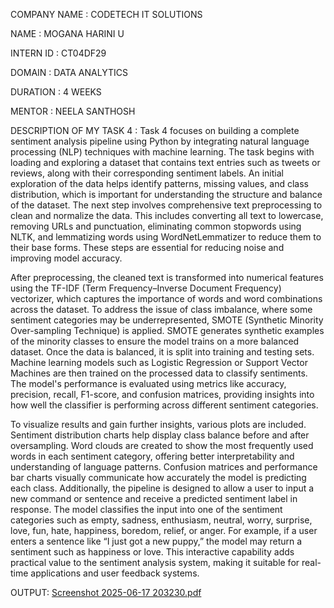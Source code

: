 COMPANY NAME : CODETECH IT SOLUTIONS

NAME : MOGANA HARINI U

INTERN ID : CT04DF29

DOMAIN : DATA ANALYTICS

DURATION : 4 WEEKS

MENTOR : NEELA SANTHOSH

DESCRIPTION OF MY TASK 4 : Task 4 focuses on building a complete sentiment analysis pipeline using Python by integrating natural language processing (NLP) techniques with machine learning. The task begins with loading and exploring a dataset that contains text entries such as tweets or reviews, along with their corresponding sentiment labels. An initial exploration of the data helps identify patterns, missing values, and class distribution, which is important for understanding the structure and balance of the dataset. The next step involves comprehensive text preprocessing to clean and normalize the data. This includes converting all text to lowercase, removing URLs and punctuation, eliminating common stopwords using NLTK, and lemmatizing words using WordNetLemmatizer to reduce them to their base forms. These steps are essential for reducing noise and improving model accuracy.

After preprocessing, the cleaned text is transformed into numerical features using the TF-IDF (Term Frequency–Inverse Document Frequency) vectorizer, which captures the importance of words and word combinations across the dataset. To address the issue of class imbalance, where some sentiment categories may be underrepresented, SMOTE (Synthetic Minority Over-sampling Technique) is applied. SMOTE generates synthetic examples of the minority classes to ensure the model trains on a more balanced dataset. Once the data is balanced, it is split into training and testing sets. Machine learning models such as Logistic Regression or Support Vector Machines are then trained on the processed data to classify sentiments. The model's performance is evaluated using metrics like accuracy, precision, recall, F1-score, and confusion matrices, providing insights into how well the classifier is performing across different sentiment categories.

To visualize results and gain further insights, various plots are included. Sentiment distribution charts help display class balance before and after oversampling. Word clouds are created to show the most frequently used words in each sentiment category, offering better interpretability and understanding of language patterns. Confusion matrices and performance bar charts visually communicate how accurately the model is predicting each class. Additionally, the pipeline is designed to allow a user to input a new command or sentence and receive a predicted sentiment label in response. The model classifies the input into one of the sentiment categories such as empty, sadness, enthusiasm, neutral, worry, surprise, love, fun, hate, happiness, boredom, relief, or anger. For example, if a user enters a sentence like “I just got a new puppy,” the model may return a sentiment such as happiness or love. This interactive capability adds practical value to the sentiment analysis system, making it suitable for real-time applications and user feedback systems.

OUTPUT: 
[Screenshot 2025-06-17 203230.pdf](https://github.com/user-attachments/files/20778808/Screenshot.2025-06-17.203230.pdf)
